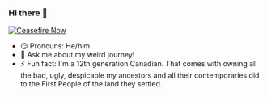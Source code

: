 ### Hi there 👋

<!--
**superCoderDOM/superCoderDOM** is a ✨ _special_ ✨ repository because its `README.md` (this file) appears on your GitHub profile.

Here are some ideas to get you started:

- 🔭 I’m currently working on ...
- 🌱 I’m currently learning ...
- 👯 I’m looking to collaborate on ...
- 🤔 I’m looking for help with ...
- 💬 Ask me about ...
- 📫 How to reach me: ...
- 😄 Pronouns: ...
- ⚡ Fun fact: ...
-->
[![Ceasefire Now](https://badge.techforpalestine.org/default)](https://techforpalestine.org/learn-more)

- 😏 Pronouns: He/him
- 💬 Ask me about my weird journey!
- ⚡ Fun fact: I'm a 12th generation Canadian. That comes with owning all the bad, ugly, despicable my ancestors and all their contemporaries did to the First People of the land they settled.
